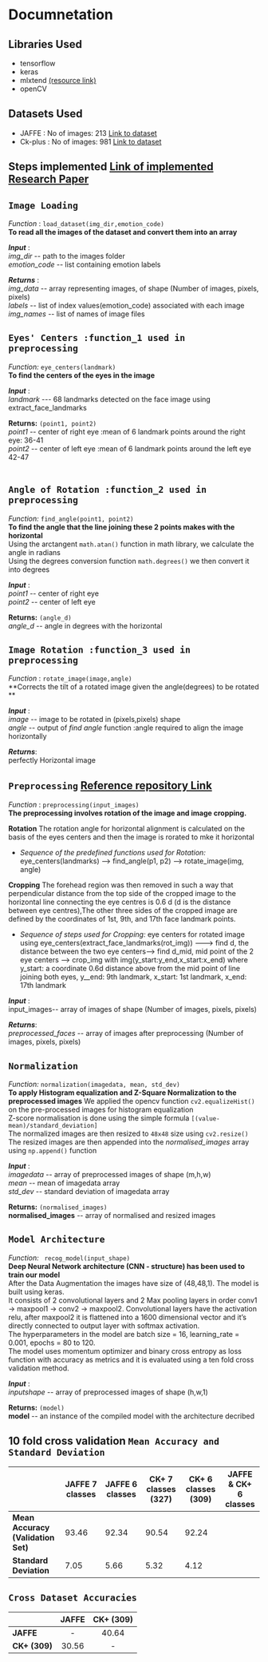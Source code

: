 # Documnetation
## Libraries Used
* tensorflow
* keras
* mlxtend  [(resource link)](http://rasbt.github.io/mlxtend/user_guide/image/extract_face_landmarks/#overview)
* openCV

## Datasets Used
* JAFFE   : No of images: 213 [Link to dataset](https://www.kaggle.com/andrewmvd/japanese-female-facial-expression-dataset-ja)
* Ck-plus : No of images: 981 [Link to dataset](https://www.kaggle.com/shawon10/ckplus)

## Steps implemented  [Link of implemented Research Paper](https://link.springer.com/article/10.1007/s00371-019-01627-4)
## `Image Loading` 
_Function_ : `load_dataset(img_dir,emotion_code)`<br>
**To read all the images of the dataset and convert them into an array**<br>

**_Input_** : <br>
_img_dir_ -- path to the images folder<br>
_emotion_code_ -- list containing emotion labels<br>

**_Returns_** : <br>
_img_data_ -- array representing images, of shape (Number of images, pixels, pixels)<br>
_labels_ -- list of index values(emotion_code) associated with each image<br>
_img_names_ -- list of names of image files<br>

## `Eyes' Centers :function_1 used in preprocessing`
_Function:_ `eye_centers(landmark)`<br>
__To find the centers of the eyes in the image__<br>

**_Input_** : <br>
_landmark_ --- 68 landmarks detected on the face image using extract_face_landmarks <br>

__Returns:__ `(point1, point2)`<br>
_point1_ -- center of right eye :mean of 6 landmark points around the right eye: 36-41<br>
_point2_ -- center of left eye :mean of 6 landmark points around the left eye 42-47<br><br>

## `Angle of Rotation :function_2 used in preprocessing`
_Function:_ `find_angle(point1, point2)`<br>
__To find the angle that the line joining these 2 points makes with the horizontal__<br>
Using the arctangent `math.atan()` function in math library, we calculate the angle in radians<br>
Using the degrees conversion function `math.degrees()` we then convert it into degrees<br>

**_Input_** : <br>
_point1_ -- center of right eye<br>
_point2_ -- center of left eye<br>

__Returns:__ `(angle_d)`<br>
_angle_d_ -- angle in degrees with the horizontal<br>


## `Image Rotation :function_3 used in preprocessing `
_Function_ : `rotate_image(image,angle)`<br>
**Corrects the tilt of a rotated image given the angle(degrees) to be rotated **<br>

**_Input_** : <br>
_image_ -- image to be rotated in (pixels,pixels) shape<br>
_angle_ -- output of _find angle_ function :angle required to align the image horizontally<br>

**_Returns_**:<br>
perfectly Horizontal image<br>

## `Preprocessing` [Reference repository Link](https://github.com/anas-899/facial-expression-recognition-Jaffe)
_Function_ : `preprocessing(input_images)`<br>
**The preprocessing involves rotation of the image and image cropping.**<br>

**Rotation**
The rotation angle for horizontal alignment is calculated on the basis of the eyes centers and then the image is rorated to mke it horizontal 
* _Sequence of the predefined functions used for Rotation:_ eye_centers(landmarks) -->  find_angle(p1, p2) --> rotate_image(img, angle)

**Cropping**
The forehead region was then removed in such a way that
perpendicular distance from the top side of the cropped image
to the horizontal line connecting the eye centres is 0.6 d (d
is the distance between eye centres),The other three sides of the cropped image are defined by the
coordinates of 1st, 9th, and 17th face landmark points.
* _Sequence of steps used for Cropping:_ eye centers for rotated image using eye_centers(extract_face_landmarks(rot_img)) ---> find d, the distance between the two eye centers--> find d_mid, mid point of the 2 eye centers --> crop_img with img(y_start:y_end,x_start:x_end) where y_start: a coordinate 0.6d distance above from the mid point of line joining both eyes, y__end: 9th landmark, x_start: 1st landmark, x_end: 17th landmark

**_Input_** : <br>
input_images-- array of images of shape (Number of images, pixels, pixels)<br>

**_Returns_**:<br>
_preprocessed_faces_ -- array of images after preprocessing (Number of images, pixels, pixels)

## `Normalization` 
_Function:_ `normalization(imagedata, mean, std_dev)`<br>
__To apply Histogram equalization and Z-Square Normalization to the preprocessed images__
We applied the opencv function `cv2.equalizeHist()` on the pre-processed images for histogram equalization<br>
Z-score normalisation is done using the simple formula `[(value-mean)/standard_deviation]`<br>
The normalized images are then resized to `48x48` size using `cv2.resize()`<br>
The resized images are then appended into the _normalised_images_ array using `np.append()` function<br>

**_Input_** : <br>
_imagedata_ -- array of preprocessed images of shape (m,h,w)<br>
_mean_ -- mean of imagedata array<br>
_std_dev_ -- standard deviation of imagedata array<br>

__Returns:__ `(normalised_images)`<br>
__normalised_images__ -- array of normalised and resized images<br>

## `Model Architecture`
_Function:_ ` recog_model(input_shape)`<br>
__Deep Neural Network architecture (CNN - structure) has been used to train our model__<br>
After the Data Augmentation the images have size of (48,48,1). The model is built using keras.<br>
It consists of 2 convolutional layers and 2 Max pooling layers in order conv1 -> maxpool1 -> conv2 -> maxpool2. Convolutional layers have the activation relu, after maxpool2 it is flattened into a 1600 dimensional vector and it’s directly connected to output layer with softmax activation.<br>
The hyperparameters in the model are batch size = 16, learning_rate = 0.001, epochs = 80 to 120.<br>
The model uses momentum optimizer and binary cross entropy as loss function with accuracy as metrics and it is evaluated using a ten fold cross validation method.<br>

**_Input_** : <br>
_inputshape_ -- array of preprocessed images of shape (h,w,1)<br>

__Returns:__ `(model)`<br>
__model__ -- an instance of the compiled model with the architecture decribed<br>

## 10 fold cross validation `Mean Accuracy and Standard Deviation`<br>
|     |JAFFE 7 classes|JAFFE 6 classes|CK+ 7 classes<br>(327)|CK+ 6 classes<br>(309)|JAFFE & CK+<br>6 classes|
|---|---|---|---|---|---|
|__Mean Accuracy__<br>__(Validation Set)__|93.46|92.34|90.54|92.24|   |
|__Standard Deviation__|7.05|5.66|5.32|4.12|   |

## `Cross Dataset Accuracies`<br>
|     |JAFFE|CK+ (309)|
|---|:---:|:---:|
|__JAFFE__|-|40.64|
|__CK+ (309)__|30.56|-|
